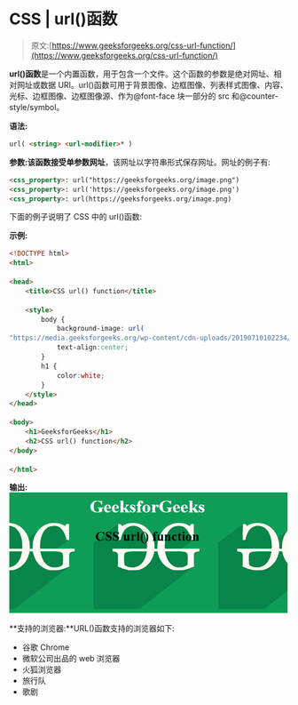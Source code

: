 # CSS | url()函数

> 原文:[https://www.geeksforgeeks.org/css-url-function/](https://www.geeksforgeeks.org/css-url-function/)

**url()函数**是一个内置函数，用于包含一个文件。这个函数的参数是绝对网址、相对网址或数据 URI。url()函数可用于背景图像、边框图像、列表样式图像、内容、光标、边框图像、边框图像源、作为@font-face 块一部分的 src 和@counter-style/symbol。

**语法:**

```html
url( <string> <url-modifier>* )
```

**参数:**该函数接受单参数**网址**，该网址以字符串形式保存网址。网址的例子有:

```html
<css_property>: url("https://geeksforgeeks.org/image.png")
<css_property>: url('https://geeksforgeeks.org/image.png')
<css_property>: url(https://geeksforgeeks.org/image.png)

```

下面的例子说明了 CSS 中的 url()函数:

**示例:**

```html
<!DOCTYPE html> 
<html> 

<head> 
    <title>CSS url() function</title> 

    <style>
        body {
            background-image: url(
"https://media.geeksforgeeks.org/wp-content/cdn-uploads/20190710102234/download3.png");
            text-align:center;
        }
        h1 {
            color:white;
        }
    </style> 
</head> 

<body> 
    <h1>GeeksforGeeks</h1>
    <h2>CSS url() function</h2>
</body> 

</html>    
```

**输出:**
![](img/4e078e2dd04d916c4fd0e834f583663f.png)

**支持的浏览器:**URL()函数支持的浏览器如下:

*   谷歌 Chrome
*   微软公司出品的 web 浏览器
*   火狐浏览器
*   旅行队
*   歌剧